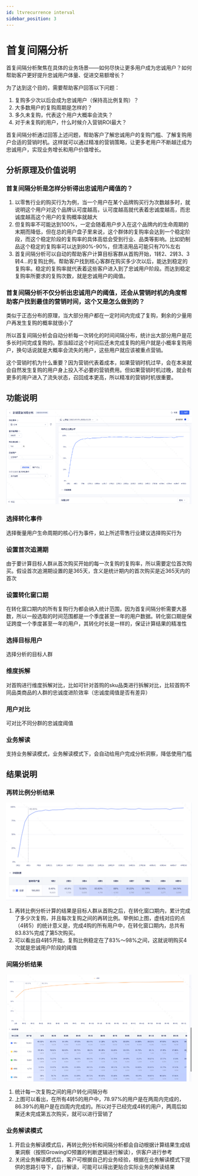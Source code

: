 ```yaml
---
id: ltvrecurrence interval
sidebar_position: 3
---
```


# 首复间隔分析
首复间隔分析聚焦在具体的业务场景——如何尽快让更多用户成为忠诚用户？如何帮助客户更好提升忠诚用户体量、促进交易额增长？

为了达到这个目的，需要帮助客户回答以下问题：
1. 复购多少次以后会成为忠诚用户（保持高比例复购）？ 
2. 大多数用户的复购周期是怎样的？
3. 多久未复购，代表这个用户大概率会流失？
4. 对于未复购的用户，什么时候介入营销ROI最大？

首复间隔分析通过回答上述问题，帮助客户了解忠诚用户的复购门槛、了解复购用户合适的营销时机。这样就可以通过精准的营销策略，让更多老用户不断越迁成为忠诚用户，实现业务增长和用户价值增长。


## 分析原理及价值说明
### 首复间隔分析是怎样分析得出忠诚用户阈值的？
1. 以零售行业的购买行为为例，当一个用户在某个品牌购买行为次数越多时，就说明这个用户对这个品牌认可度越高，认可度越高就代表着忠诚度越高，而忠诚度越高这个用户的复购概率就越大
2. 但复购率不可能达到100%，一定会随着用户步入在这个品牌内的生命周期的末期而降低，但在总的用户盘子里来说，这个群体的复购率会达到一个稳定阶段，而这个稳定阶段的复购率的具体高低会受到行业、品类等影响。比如奶制品这个稳定的复购率可以达到80%-90%，但清洁用品可能只有70%左右
3. 首复间隔分析可以自动的帮助客户计算目标客群从首购开始，1转2、2转3、3转4...的复购比例。帮助客户找到核心客群在购买多少次以后，能达到稳定的复购率。稳定的复购率就代表着这些客户进入到了忠诚用户阶段。而达到稳定复购率所要求的复购次数，就是忠诚用户的阈值。

### 首复间隔分析不仅分析出忠诚用户的阈值，还会从营销时机的角度帮助客户找到最佳的营销时间，这个又是怎么做到的？
类似于正态分布的原理，当大部分用户都在一定时间内完成了复购，剩余的少量用户再发生复购的概率就很小了

所以首复间隔分析会自动分析每一次转化的时间间隔分布，统计出大部分用户是花多长时间完成复购的。那当超过这个时间后还未完成复购的用户就是小概率复购用户，换句话说就是大概率会流失的用户，这些用户就应该被重点营销。

这个营销时机为什么重要？因为营销代表着成本，如果营销时机过早，会在本来就会自然发生复购的用户身上投入不必要的营销费用。但如果营销时机过晚，就会有更多的用户进入了流失状态，召回成本更高，所以精准的营销时机很重要。


## 功能说明[](#gong-neng-shuo-ming)

![图 1](/img/9c6024e3ae95fd8ca69e59b1a1c1f83ab41984a1dfb389491f75e8dfa538a64c_pic_1685279543159_2023-05-28.png)  
### 选择转化事件

选择衡量用户生命周期的核心行为事件，如上所述零售行业建议选择购买行为


### 设置首次追溯期

由于要计算目标人群从首次购买开始的每一次复购的复购率，所以需要定位首次购买。假设首次追溯期设置的是365天，含义是统计期内的首次购买是近365天内的首次


### 设置转化窗口期

在转化窗口期内的所有复购行为都会纳入统计范围，因为首复间隔分析需要大基数，所以一般选取的时间范围都是一个季度甚至一年的用户数据。转化窗口期是保证跨度一个季度甚至一年的用户，其转化时长是一样的，保证计算结果的精准性

### 选择目标用户

选择分析的目标人群

### 维度拆解

对首购进行维度拆解对比，比如可针对首购的sku品类进行拆解对比，比较首购不同品类商品的人群的忠诚度进阶效率（忠诚度阈值是否有差异）

### 用户对比

可对比不同分群的忠诚度阈值

### 业务解读

支持业务解读模式，业务解读模式下，会自动给用户完成分析洞察，降低使用门槛


## 结果说明
### 再转比例分析结果
![图 2](/img/2fc8aa4c105afd0a98021fcd2613eadf78994b472fe489ce6fe0468cd9f7445a_pic_1685280042762_2023-05-28.png)  
1. 再转比例分析计算的结果是目标人群从首购之后，在转化窗口期内，累计完成了多少次复购，并且每次复购之间的再转比例。举例如上图，虚线对应的点（4转5）的统计意义是，完成4购的所有用户中，在转化窗口期内，总共有83.83%完成了第5次购买。
2. 可以看出自4转5开始，复购比例稳定在了83%～98%之间，这就说明购买4次就是忠诚用户阶段的阈值

### 间隔分析结果
![图 3](/img/06a08ed582081cb2b97099101e6b7fbb8a5b076aefea8176fcd3058a979249f2_pic_1685280149543_2023-05-28.png)  
1. 统计每一次复购之间的用户转化间隔分布
2. 上图可以看出，在所有4转5的用户中，78.97%的用户是在两周内完成的，86.39%的用户是在四周内完成的。所以对于已经完成4转的用户，两周后如果还未完成第五次购买，就可以进行营销了


### 业务解读模式
1. 开启业务解读模式后，再转比例分析和间隔分析都会自动根据计算结果生成结果洞察（按照GrowingIO预置的判断逻辑进行解读），供客户进行参考
2. 关闭业务解读模式后，客户可根据自己的业务经验，根据在业务解读模式下提供的思路引导下，自行解读，可能可以得出更贴合实际业务的解读结果



